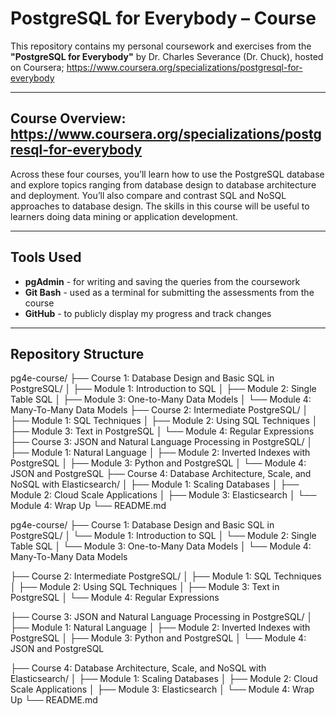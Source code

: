 # PostgreSQL for Everybody – Course

This repository contains my personal coursework and exercises from the **"PostgreSQL for Everybody"** by Dr. Charles Severance (Dr. Chuck), hosted on Coursera; https://www.coursera.org/specializations/postgresql-for-everybody

---

## Course Overview: https://www.coursera.org/specializations/postgresql-for-everybody

Across these four courses, you’ll learn how to use the PostgreSQL database and explore topics ranging from database design to database 
architecture and deployment. You’ll also compare and contrast SQL and NoSQL approaches to database design.
The skills in this course will be useful to learners doing data mining or application development.

---

## Tools Used
- **pgAdmin** - for writing and saving the queries from the coursework
- **Git Bash** - used as a terminal for submitting the assessments from the course
- **GitHub** - to publicly display my progress and track changes

---

## Repository Structure

pg4e-course/
├── Course 1: Database Design and Basic SQL in PostgreSQL/
│ ├── Module 1: Introduction to SQL
│ ├── Module 2: Single Table SQL
│ ├── Module 3: One-to-Many Data Models
│ └── Module 4: Many-To-Many Data Models
├── Course 2: Intermediate PostgreSQL/
│ ├── Module 1: SQL Techniques
│ ├── Module 2: Using SQL Techniques
│ ├── Module 3: Text in PostgreSQL
│ └── Module 4: Regular Expressions
├── Course 3: JSON and Natural Language Processing in PostgreSQL/
│ ├── Module 1: Natural Language
│ ├── Module 2: Inverted Indexes with PostgreSQL
│ ├── Module 3: Python and PostgreSQL
│ └── Module 4: JSON and PostgreSQL
├── Course 4: Database Architecture, Scale, and NoSQL with Elasticsearch/
│ ├── Module 1: Scaling Databases
│ ├── Module 2: Cloud Scale Applications
│ ├── Module 3: Elasticsearch
│ └── Module 4: Wrap Up
└── README.md



pg4e-course/
├── Course 1: Database Design and Basic SQL in PostgreSQL/
│   └── Module 1: Introduction to SQL
│   └── Module 2: Single Table SQL
│   └── Module 3: One-to-Many Data Models
│   └── Module 4: Many-To-Many Data Models

├── Course 2: Intermediate PostgreSQL/
│   ├── Module 1: SQL Techniques
│   ├── Module 2: Using SQL Techniques
│   ├── Module 3: Text in PostgreSQL
│   └── Module 4: Regular Expressions

├── Course 3: JSON and Natural Language Processing in PostgreSQL/
│   ├── Module 1: Natural Language
│   ├── Module 2: Inverted Indexes with PostgreSQL
│   ├── Module 3: Python and PostgreSQL
│   └── Module 4: JSON and PostgreSQL

├── Course 4: Database Architecture, Scale, and NoSQL with Elasticsearch/
│   ├── Module 1: Scaling Databases
│   ├── Module 2: Cloud Scale Applications
│   ├── Module 3: Elasticsearch
│   └── Module 4: Wrap Up
└── README.md

